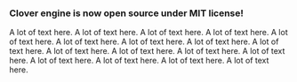 ### Clover engine is now open source under MIT license!
A lot of text here.
A lot of text here.
A lot of text here.
A lot of text here.
A lot of text here.
A lot of text here.
A lot of text here.
A lot of text here.
A lot of text here.
A lot of text here.
A lot of text here.
A lot of text here.
A lot of text here.
A lot of text here.
A lot of text here.
A lot of text here.
A lot of text here.
